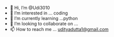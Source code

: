 - 👋 Hi, I’m @Udi3010
- 👀 I’m interested in ... coding
- 🌱 I’m currently learning ...python
- 💞️ I’m looking to collaborate on ...
- 📫 How to reach me ... udityadutta1@gmail.com

<!---
Udi3010/Udi3010 is a ✨ special ✨ repository because its `README.md` (this file) appears on your GitHub profile.
You can click the Preview link to take a look at your changes.
--->
